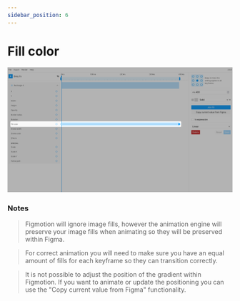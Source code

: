 ```yaml
---
sidebar_position: 6
---
```


# Fill color
![Fill Color](./img/fill-color/fill-color.jpg)  

### Notes
> Figmotion will ignore image fills, however the animation engine will preserve your image fills when animating so they will be preserved within Figma.

> For correct animation you will need to make sure you have an equal amount of fills for each keyframe so they can transition correctly.

> It is not possible to adjust the position of the gradient within Figmotion. If you want to animate or update the positioning you can use the "Copy current value from Figma" functionality.

